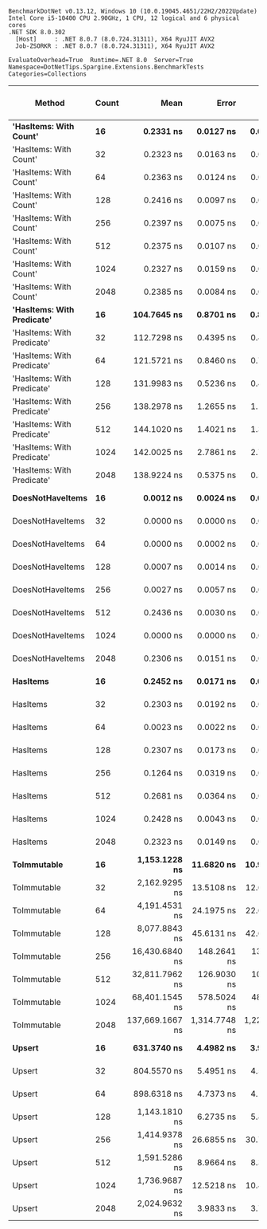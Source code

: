 ```

BenchmarkDotNet v0.13.12, Windows 10 (10.0.19045.4651/22H2/2022Update)
Intel Core i5-10400 CPU 2.90GHz, 1 CPU, 12 logical and 6 physical cores
.NET SDK 8.0.302
  [Host]     : .NET 8.0.7 (8.0.724.31311), X64 RyuJIT AVX2
  Job-ZSORKR : .NET 8.0.7 (8.0.724.31311), X64 RyuJIT AVX2

EvaluateOverhead=True  Runtime=.NET 8.0  Server=True  
Namespace=DotNetTips.Spargine.Extensions.BenchmarkTests  Categories=Collections  

```
| Method                     | Count | Mean            | Error         | StdDev        | StdErr      | Median          | Min             | Q1              | Q3              | Max             | Op/s                 | CI99.9% Margin | Iterations | Kurtosis | MValue | Skewness | Rank | LogicalGroup | Baseline | Exceptions | Completed Work Items | Lock Contentions | Gen0   | Code Size | Gen1   | Allocated |
|--------------------------- |------ |----------------:|--------------:|--------------:|------------:|----------------:|----------------:|----------------:|----------------:|----------------:|---------------------:|---------------:|-----------:|---------:|-------:|---------:|-----:|------------- |--------- |-----------:|---------------------:|-----------------:|-------:|----------:|-------:|----------:|
| **&#39;HasItems: With Count&#39;**     | **16**    |       **0.2331 ns** |     **0.0127 ns** |     **0.0118 ns** |   **0.0031 ns** |       **0.2387 ns** |       **0.2101 ns** |       **0.2263 ns** |       **0.2412 ns** |       **0.2460 ns** |      **4,289,125,621.3** |      **0.0127 ns** |      **15.00** |    **1.949** |  **2.727** |  **-0.8305** |    **5** | *****            | **No**       |          **-** |                    **-** |                **-** |      **-** |      **43 B** |      **-** |         **-** |
| &#39;HasItems: With Count&#39;     | 32    |       0.2323 ns |     0.0163 ns |     0.0152 ns |   0.0039 ns |       0.2393 ns |       0.2041 ns |       0.2305 ns |       0.2415 ns |       0.2464 ns |      4,304,809,813.2 |      0.0163 ns |      15.00 |    2.401 |  2.222 |  -1.0870 |    5 | *            | No       |          - |                    - |                - |      - |      43 B |      - |         - |
| &#39;HasItems: With Count&#39;     | 64    |       0.2363 ns |     0.0124 ns |     0.0116 ns |   0.0030 ns |       0.2396 ns |       0.2070 ns |       0.2374 ns |       0.2428 ns |       0.2441 ns |      4,231,962,960.0 |      0.0124 ns |      15.00 |    4.543 |  2.000 |  -1.7635 |    5 | *            | No       |          - |                    - |                - |      - |      43 B |      - |         - |
| &#39;HasItems: With Count&#39;     | 128   |       0.2416 ns |     0.0097 ns |     0.0091 ns |   0.0023 ns |       0.2428 ns |       0.2104 ns |       0.2418 ns |       0.2452 ns |       0.2494 ns |      4,138,726,294.8 |      0.0097 ns |      15.00 |    9.322 |  2.000 |  -2.5988 |    5 | *            | No       |          - |                    - |                - |      - |      43 B |      - |         - |
| &#39;HasItems: With Count&#39;     | 256   |       0.2397 ns |     0.0075 ns |     0.0070 ns |   0.0018 ns |       0.2410 ns |       0.2162 ns |       0.2393 ns |       0.2437 ns |       0.2447 ns |      4,172,575,314.1 |      0.0075 ns |      15.00 |    8.697 |  2.000 |  -2.4724 |    5 | *            | No       |          - |                    - |                - |      - |      43 B |      - |         - |
| &#39;HasItems: With Count&#39;     | 512   |       0.2375 ns |     0.0107 ns |     0.0100 ns |   0.0026 ns |       0.2399 ns |       0.2024 ns |       0.2380 ns |       0.2414 ns |       0.2446 ns |      4,209,689,758.3 |      0.0107 ns |      15.00 |   10.139 |  2.000 |  -2.8244 |    5 | *            | No       |          - |                    - |                - |      - |      43 B |      - |         - |
| &#39;HasItems: With Count&#39;     | 1024  |       0.2327 ns |     0.0159 ns |     0.0149 ns |   0.0038 ns |       0.2395 ns |       0.2045 ns |       0.2237 ns |       0.2423 ns |       0.2479 ns |      4,296,822,148.2 |      0.0159 ns |      15.00 |    1.911 |  2.727 |  -0.8779 |    5 | *            | No       |          - |                    - |                - |      - |      43 B |      - |         - |
| &#39;HasItems: With Count&#39;     | 2048  |       0.2385 ns |     0.0084 ns |     0.0079 ns |   0.0020 ns |       0.2396 ns |       0.2111 ns |       0.2384 ns |       0.2425 ns |       0.2446 ns |      4,193,528,197.3 |      0.0084 ns |      15.00 |    9.690 |  2.000 |  -2.7016 |    5 | *            | No       |          - |                    - |                - |      - |      43 B |      - |         - |
| **&#39;HasItems: With Predicate&#39;** | **16**    |     **104.7645 ns** |     **0.8701 ns** |     **0.8139 ns** |   **0.2101 ns** |     **104.7867 ns** |     **103.5973 ns** |     **104.0927 ns** |     **105.2697 ns** |     **106.1737 ns** |          **9,545,220.8** |      **0.8701 ns** |      **15.00** |    **1.722** |  **2.000** |   **0.2756** |    **7** | *****            | **No**       |          **-** |                    **-** |                **-** | **0.0019** |   **1,379 B** |      **-** |     **176 B** |
| &#39;HasItems: With Predicate&#39; | 32    |     112.7298 ns |     0.4395 ns |     0.4111 ns |   0.1062 ns |     112.6621 ns |     112.1454 ns |     112.4271 ns |     112.9048 ns |     113.4946 ns |          8,870,771.2 |      0.4395 ns |      15.00 |    1.997 |  2.000 |   0.4424 |    8 | *            | No       |          - |                    - |                - | 0.0020 |   1,379 B |      - |     192 B |
| &#39;HasItems: With Predicate&#39; | 64    |     121.5721 ns |     0.8460 ns |     0.7913 ns |   0.2043 ns |     121.5270 ns |     120.1999 ns |     121.1853 ns |     122.0100 ns |     122.7742 ns |          8,225,569.3 |      0.8460 ns |      15.00 |    1.964 |  2.000 |  -0.0448 |    9 | *            | No       |          - |                    - |                - | 0.0021 |   1,380 B |      - |     208 B |
| &#39;HasItems: With Predicate&#39; | 128   |     131.9983 ns |     0.5236 ns |     0.4642 ns |   0.1241 ns |     132.0807 ns |     131.0974 ns |     131.7806 ns |     132.3052 ns |     132.5980 ns |          7,575,857.1 |      0.5236 ns |      14.00 |    2.272 |  2.000 |  -0.6511 |   10 | *            | No       |          - |                    - |                - | 0.0024 |   1,379 B |      - |     224 B |
| &#39;HasItems: With Predicate&#39; | 256   |     138.2978 ns |     1.2655 ns |     1.1837 ns |   0.3056 ns |     137.9778 ns |     136.5711 ns |     137.4777 ns |     139.1763 ns |     141.1732 ns |          7,230,770.5 |      1.2655 ns |      15.00 |    2.910 |  2.000 |   0.6715 |   11 | *            | No       |          - |                    - |                - | 0.0024 |   1,380 B |      - |     240 B |
| &#39;HasItems: With Predicate&#39; | 512   |     144.1020 ns |     1.4021 ns |     1.3115 ns |   0.3386 ns |     144.2786 ns |     141.8668 ns |     143.4204 ns |     145.0439 ns |     145.7122 ns |          6,939,529.1 |      1.4021 ns |      15.00 |    1.787 |  2.000 |  -0.4138 |   11 | *            | No       |          - |                    - |                - | 0.0026 |   1,379 B |      - |     256 B |
| &#39;HasItems: With Predicate&#39; | 1024  |     142.0025 ns |     2.7861 ns |     2.7363 ns |   0.6841 ns |     140.7066 ns |     139.0478 ns |     140.0657 ns |     143.6356 ns |     148.4720 ns |          7,042,128.4 |      2.7861 ns |      16.00 |    2.599 |  2.000 |   0.9255 |   11 | *            | No       |          - |                    - |                - | 0.0029 |   1,510 B |      - |     272 B |
| &#39;HasItems: With Predicate&#39; | 2048  |     138.9224 ns |     0.5375 ns |     0.5028 ns |   0.1298 ns |     138.9657 ns |     138.2011 ns |     138.5501 ns |     139.1876 ns |     140.0348 ns |          7,198,264.5 |      0.5375 ns |      15.00 |    2.314 |  2.000 |   0.4893 |   11 | *            | No       |          - |                    - |                - | 0.0031 |   1,510 B |      - |     288 B |
| **DoesNotHaveItems**           | **16**    |       **0.0012 ns** |     **0.0024 ns** |     **0.0022 ns** |   **0.0006 ns** |       **0.0000 ns** |       **0.0000 ns** |       **0.0000 ns** |       **0.0013 ns** |       **0.0084 ns** |    **868,423,379,200.3** |      **0.0024 ns** |      **15.00** |    **7.410** |  **2.000** |   **2.2381** |    **2** | *****            | **No**       |          **-** |                    **-** |                **-** |      **-** |      **41 B** |      **-** |         **-** |
| DoesNotHaveItems           | 32    |       0.0000 ns |     0.0000 ns |     0.0000 ns |   0.0000 ns |       0.0000 ns |       0.0000 ns |       0.0000 ns |       0.0000 ns |       0.0000 ns |             Infinity |      0.0000 ns |      15.00 |       NA |  2.000 |       NA |    1 | *            | No       |          - |                    - |                - |      - |      41 B |      - |         - |
| DoesNotHaveItems           | 64    |       0.0000 ns |     0.0002 ns |     0.0001 ns |   0.0000 ns |       0.0000 ns |       0.0000 ns |       0.0000 ns |       0.0000 ns |       0.0005 ns | 25,146,178,548,009.4 |      0.0002 ns |      12.00 |    8.479 |  2.000 |   2.6462 |    2 | *            | No       |          - |                    - |                - |      - |      41 B |      - |         - |
| DoesNotHaveItems           | 128   |       0.0007 ns |     0.0014 ns |     0.0013 ns |   0.0003 ns |       0.0000 ns |       0.0000 ns |       0.0000 ns |       0.0010 ns |       0.0046 ns |  1,395,122,166,207.6 |      0.0014 ns |      15.00 |    5.312 |  2.364 |   1.7749 |    2 | *            | No       |          - |                    - |                - |      - |      41 B |      - |         - |
| DoesNotHaveItems           | 256   |       0.0027 ns |     0.0057 ns |     0.0053 ns |   0.0014 ns |       0.0005 ns |       0.0000 ns |       0.0000 ns |       0.0019 ns |       0.0164 ns |    364,080,658,622.3 |      0.0057 ns |      15.00 |    4.699 |  2.000 |   1.8353 |    3 | *            | No       |          - |                    - |                - |      - |      41 B |      - |         - |
| DoesNotHaveItems           | 512   |       0.2436 ns |     0.0030 ns |     0.0025 ns |   0.0007 ns |       0.2431 ns |       0.2407 ns |       0.2417 ns |       0.2446 ns |       0.2493 ns |      4,104,789,011.0 |      0.0030 ns |      13.00 |    2.690 |  2.000 |   0.8136 |    5 | *            | No       |          - |                    - |                - |      - |      41 B |      - |         - |
| DoesNotHaveItems           | 1024  |       0.0000 ns |     0.0000 ns |     0.0000 ns |   0.0000 ns |       0.0000 ns |       0.0000 ns |       0.0000 ns |       0.0000 ns |       0.0000 ns |             Infinity |      0.0000 ns |      15.00 |       NA |  2.000 |       NA |    2 | *            | No       |          - |                    - |                - |      - |      41 B |      - |         - |
| DoesNotHaveItems           | 2048  |       0.2306 ns |     0.0151 ns |     0.0141 ns |   0.0036 ns |       0.2391 ns |       0.2069 ns |       0.2159 ns |       0.2414 ns |       0.2423 ns |      4,335,929,924.4 |      0.0151 ns |      15.00 |    1.487 |  3.000 |  -0.6577 |    5 | *            | No       |          - |                    - |                - |      - |      41 B |      - |         - |
| **HasItems**                   | **16**    |       **0.2452 ns** |     **0.0171 ns** |     **0.0160 ns** |   **0.0041 ns** |       **0.2372 ns** |       **0.2295 ns** |       **0.2316 ns** |       **0.2631 ns** |       **0.2702 ns** |      **4,078,051,495.8** |      **0.0171 ns** |      **15.00** |    **1.272** |  **2.889** |   **0.4383** |    **5** | *****            | **No**       |          **-** |                    **-** |                **-** |      **-** |      **38 B** |      **-** |         **-** |
| HasItems                   | 32    |       0.2303 ns |     0.0192 ns |     0.0180 ns |   0.0046 ns |       0.2382 ns |       0.2007 ns |       0.2125 ns |       0.2442 ns |       0.2522 ns |      4,342,224,126.4 |      0.0192 ns |      15.00 |    1.294 |  3.333 |  -0.3645 |    5 | *            | No       |          - |                    - |                - |      - |      38 B |      - |         - |
| HasItems                   | 64    |       0.0023 ns |     0.0022 ns |     0.0019 ns |   0.0005 ns |       0.0020 ns |       0.0000 ns |       0.0006 ns |       0.0034 ns |       0.0064 ns |    436,467,742,980.7 |      0.0022 ns |      14.00 |    2.260 |  2.000 |   0.5364 |    3 | *            | No       |          - |                    - |                - |      - |      38 B |      - |         - |
| HasItems                   | 128   |       0.2307 ns |     0.0173 ns |     0.0162 ns |   0.0042 ns |       0.2406 ns |       0.2066 ns |       0.2161 ns |       0.2432 ns |       0.2503 ns |      4,335,427,120.4 |      0.0173 ns |      15.00 |    1.149 |  3.750 |  -0.1467 |    5 | *            | No       |          - |                    - |                - |      - |      38 B |      - |         - |
| HasItems                   | 256   |       0.1264 ns |     0.0319 ns |     0.0606 ns |   0.0090 ns |       0.1564 ns |       0.0000 ns |       0.1291 ns |       0.1602 ns |       0.1948 ns |      7,913,911,527.0 |      0.0319 ns |      45.00 |    3.394 |  2.583 |  -1.4565 |    4 | *            | No       |          - |                    - |                - |      - |      38 B |      - |         - |
| HasItems                   | 512   |       0.2681 ns |     0.0364 ns |     0.0473 ns |   0.0097 ns |       0.2450 ns |       0.2283 ns |       0.2412 ns |       0.2822 ns |       0.4014 ns |      3,729,484,678.8 |      0.0364 ns |      24.00 |    4.619 |  2.750 |   1.6209 |    6 | *            | No       |          - |                    - |                - |      - |      38 B |      - |         - |
| HasItems                   | 1024  |       0.2428 ns |     0.0043 ns |     0.0041 ns |   0.0010 ns |       0.2405 ns |       0.2383 ns |       0.2398 ns |       0.2467 ns |       0.2493 ns |      4,118,629,334.3 |      0.0043 ns |      15.00 |    1.449 |  2.000 |   0.4732 |    5 | *            | No       |          - |                    - |                - |      - |      38 B |      - |         - |
| HasItems                   | 2048  |       0.2323 ns |     0.0149 ns |     0.0140 ns |   0.0036 ns |       0.2397 ns |       0.2086 ns |       0.2249 ns |       0.2404 ns |       0.2450 ns |      4,303,904,957.2 |      0.0149 ns |      15.00 |    1.848 |  2.727 |  -0.8937 |    5 | *            | No       |          - |                    - |                - |      - |      38 B |      - |         - |
| **ToImmutable**                | **16**    |   **1,153.1228 ns** |    **11.6820 ns** |    **10.9273 ns** |   **2.8214 ns** |   **1,151.6193 ns** |   **1,139.1434 ns** |   **1,145.3768 ns** |   **1,159.5137 ns** |   **1,176.0950 ns** |            **867,210.3** |     **11.6820 ns** |      **15.00** |    **2.134** |  **2.000** |   **0.5575** |   **15** | *****            | **No**       |          **-** |                    **-** |                **-** | **0.0286** |     **973 B** |      **-** |    **2696 B** |
| ToImmutable                | 32    |   2,162.9295 ns |    13.5108 ns |    12.6380 ns |   3.2631 ns |   2,164.3270 ns |   2,139.4976 ns |   2,152.8959 ns |   2,170.9442 ns |   2,184.2905 ns |            462,335.9 |     13.5108 ns |      15.00 |    1.861 |  2.000 |  -0.1007 |   20 | *            | No       |          - |                    - |                - | 0.0496 |     973 B |      - |    4792 B |
| ToImmutable                | 64    |   4,191.4531 ns |    24.1975 ns |    22.6344 ns |   5.8442 ns |   4,191.9693 ns |   4,144.0918 ns |   4,178.2764 ns |   4,211.0931 ns |   4,228.0945 ns |            238,580.7 |     24.1975 ns |      15.00 |    2.186 |  2.000 |  -0.2132 |   21 | *            | No       |          - |                    - |                - | 0.0916 |     973 B |      - |    8936 B |
| ToImmutable                | 128   |   8,077.8843 ns |    45.6131 ns |    42.6665 ns |  11.0164 ns |   8,061.7691 ns |   7,999.2905 ns |   8,057.3059 ns |   8,105.1651 ns |   8,161.6318 ns |            123,794.8 |     45.6131 ns |      15.00 |    2.294 |  2.000 |   0.2722 |   22 | *            | No       |          - |                    - |                - | 0.1831 |     973 B |      - |   17176 B |
| ToImmutable                | 256   |  16,430.6840 ns |   148.2641 ns |   138.6863 ns |  35.8087 ns |  16,388.2446 ns |  16,261.8744 ns |  16,314.5218 ns |  16,525.8896 ns |  16,694.1742 ns |             60,861.7 |    148.2641 ns |      15.00 |    1.732 |  2.000 |   0.4549 |   23 | *            | No       |          - |                    - |                - | 0.3662 |     973 B |      - |   33608 B |
| ToImmutable                | 512   |  32,811.7962 ns |   126.9030 ns |   105.9697 ns |  29.3907 ns |  32,805.0476 ns |  32,636.5479 ns |  32,762.7441 ns |  32,862.7441 ns |  33,007.8247 ns |             30,476.8 |    126.9030 ns |      13.00 |    2.140 |  2.000 |   0.2193 |   24 | *            | No       |          - |                    - |                - | 0.6714 |     973 B |      - |   66424 B |
| ToImmutable                | 1024  |  68,401.1545 ns |   578.5024 ns |   483.0757 ns | 133.9811 ns |  68,485.6506 ns |  67,648.7366 ns |  68,092.1570 ns |  68,590.9241 ns |  69,476.0193 ns |             14,619.6 |    578.5024 ns |      13.00 |    2.695 |  2.000 |   0.3913 |   25 | *            | No       |          - |                    - |                - | 1.3428 |     973 B |      - |  132008 B |
| ToImmutable                | 2048  | 137,669.1667 ns | 1,314.7748 ns | 1,229.8412 ns | 317.5436 ns | 137,438.4277 ns | 135,804.1748 ns | 136,774.3286 ns | 138,398.1934 ns | 140,193.9209 ns |              7,263.8 |  1,314.7748 ns |      15.00 |    2.093 |  2.000 |   0.3477 |   26 | *            | No       |          - |                    - |                - | 2.6855 |     973 B | 0.2441 |  263128 B |
| **Upsert**                     | **16**    |     **631.3740 ns** |     **4.4982 ns** |     **3.9875 ns** |   **1.0657 ns** |     **631.4036 ns** |     **621.8745 ns** |     **629.3014 ns** |     **634.0215 ns** |     **637.3826 ns** |          **1,583,847.2** |      **4.4982 ns** |      **14.00** |    **2.948** |  **2.000** |  **-0.6109** |   **12** | *****            | **No**       |          **-** |                    **-** |                **-** |      **-** |     **527 B** |      **-** |      **56 B** |
| Upsert                     | 32    |     804.5570 ns |     5.4951 ns |     4.5887 ns |   1.2727 ns |     804.6241 ns |     790.7138 ns |     804.3417 ns |     806.2695 ns |     810.4628 ns |          1,242,920.0 |      5.4951 ns |      13.00 |    6.629 |  2.000 |  -1.8875 |   13 | *            | No       |          - |                    - |                - |      - |     527 B |      - |      56 B |
| Upsert                     | 64    |     898.6318 ns |     4.7373 ns |     4.1995 ns |   1.1224 ns |     899.1135 ns |     887.0533 ns |     898.1942 ns |     900.3904 ns |     904.0009 ns |          1,112,802.9 |      4.7373 ns |      14.00 |    4.601 |  2.000 |  -1.3305 |   14 | *            | No       |          - |                    - |                - |      - |     527 B |      - |      56 B |
| Upsert                     | 128   |   1,143.1810 ns |     6.2735 ns |     5.8683 ns |   1.5152 ns |   1,143.6602 ns |   1,128.7533 ns |   1,141.2681 ns |   1,146.8426 ns |   1,151.3674 ns |            874,752.1 |      6.2735 ns |      15.00 |    3.343 |  2.000 |  -0.9578 |   15 | *            | No       |          - |                    - |                - |      - |     527 B |      - |      56 B |
| Upsert                     | 256   |   1,414.9378 ns |    26.6855 ns |    30.7310 ns |   6.8717 ns |   1,400.3901 ns |   1,381.6639 ns |   1,396.8782 ns |   1,442.1553 ns |   1,484.4576 ns |            706,744.8 |     26.6855 ns |      20.00 |    2.231 |  2.000 |   0.8823 |   16 | *            | No       |          - |                    - |                - |      - |     527 B |      - |      56 B |
| Upsert                     | 512   |   1,591.5286 ns |     8.9664 ns |     8.3872 ns |   2.1656 ns |   1,594.2005 ns |   1,567.4311 ns |   1,589.7455 ns |   1,596.6954 ns |   1,600.6310 ns |            628,326.8 |      8.9664 ns |      15.00 |    4.927 |  2.000 |  -1.5455 |   17 | *            | No       |          - |                    - |                - |      - |     527 B |      - |      56 B |
| Upsert                     | 1024  |   1,736.9687 ns |    12.5218 ns |    10.4562 ns |   2.9000 ns |   1,740.0501 ns |   1,710.8446 ns |   1,738.6066 ns |   1,742.4170 ns |   1,745.4090 ns |            575,715.6 |     12.5218 ns |      13.00 |    4.004 |  2.000 |  -1.5962 |   18 | *            | No       |          - |                    - |                - |      - |     527 B |      - |      56 B |
| Upsert                     | 2048  |   2,024.9632 ns |     3.9833 ns |     3.7259 ns |   0.9620 ns |   2,025.5215 ns |   2,017.5617 ns |   2,022.1485 ns |   2,027.0611 ns |   2,031.6475 ns |            493,836.1 |      3.9833 ns |      15.00 |    2.220 |  2.000 |  -0.1221 |   19 | *            | No       |          - |                    - |                - |      - |     527 B |      - |      56 B |
